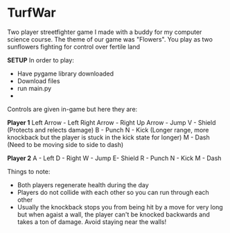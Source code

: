 # TurfWar
Two player streetfighter game I made with a buddy for my computer science course. The theme of our game was "Flowers".
You play as two sunflowers fighting for control over fertile land

**SETUP**
In order to play: 
- Have pygame library downloaded
- Download files 
- run main.py
- 

Controls are given in-game but here they are:

**Player 1**
Left Arrow - Left
Right Arrow - Right
Up Arrow - Jump
V - Shield (Protects and relects damage)
B - Punch 
N - Kick (Longer range, more knockback but the player is stuck in the kick state for longer)
M - Dash (Need to be moving side to side to dash)

**Player 2**
A - Left
D - Right 
W - Jump
E- Shield
R - Punch
N - Kick
M - Dash

Things to note:
- Both players regenerate health during the day
- Players do not collide with each other so you can run through each other
- Usually the knockback stops you from being hit by a move for very long but when agaist a wall, the player can't be knocked backwards and takes a ton of damage. Avoid staying near the walls!
